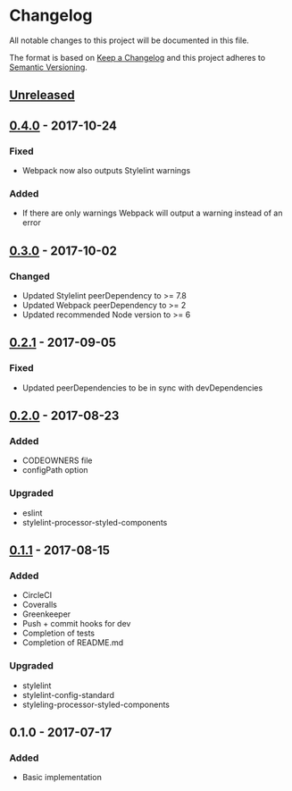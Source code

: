 # Changelog
All notable changes to this project will be documented in this file.

The format is based on [Keep a Changelog](http://keepachangelog.com/en/1.0.0/)
and this project adheres to [Semantic Versioning](http://semver.org/spec/v2.0.0.html).

## [Unreleased]

## [0.4.0] - 2017-10-24
### Fixed
- Webpack now also outputs Stylelint warnings

### Added
- If there are only warnings Webpack will output a warning instead of an error

## [0.3.0] - 2017-10-02
### Changed
- Updated Stylelint peerDependency to >= 7.8
- Updated Webpack peerDependency to >= 2
- Updated recommended Node version to >= 6

## [0.2.1] - 2017-09-05
### Fixed
- Updated peerDependencies to be in sync with devDependencies

## [0.2.0] - 2017-08-23
### Added
- CODEOWNERS file
- configPath option

### Upgraded
- eslint
- stylelint-processor-styled-components

## [0.1.1] - 2017-08-15
### Added
- CircleCI
- Coveralls
- Greenkeeper
- Push + commit hooks for dev
- Completion of tests
- Completion of README.md

### Upgraded
- stylelint
- stylelint-config-standard
- styleling-processor-styled-components

## 0.1.0 - 2017-07-17
### Added
- Basic implementation


[Unreleased]: https://github.com/emilgoldsmith/stylelint-custom-processor-loader/compare/v0.4.0...HEAD
[0.4.0]: https://github.com/emilgoldsmith/stylelint-custom-processor-loader/compare/v0.3.0...v0.4.0
[0.3.0]: https://github.com/emilgoldsmith/stylelint-custom-processor-loader/compare/v0.2.1...v0.3.0
[0.2.1]: https://github.com/emilgoldsmith/stylelint-custom-processor-loader/compare/v0.2.0...v0.2.1
[0.2.0]: https://github.com/emilgoldsmith/stylelint-custom-processor-loader/compare/v0.1.1...v0.2.0
[0.1.1]: https://github.com/emilgoldsmith/stylelint-custom-processor-loader/compare/v0.1.0...v0.1.1

